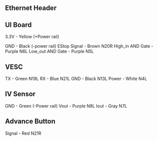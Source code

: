 ## Ethernet Header

## UI Board
3.3V - Yellow (+Power rail)

GND - Black (-power rail)
EStop Signal - Brown N20R
High_in AND Gate - Purple N6L
Low_out AND Gate - Purple N5L

## VESC
TX - Green N19L
RX - Blue N21L
GND - Black N13L
Power - White N4L

## IV Sensor
GND - Green (-Power rail)
Vout - Purple N8L
Iout - Gray N7L

## Advance Button
Signal - Red N21R
